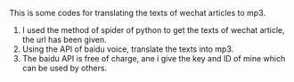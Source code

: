 This is some codes for translating the texts of wechat articles to mp3.

1.  I used the method of spider of python to get the texts of wechat article, the url has been given.
2. Using the API of baidu voice, translate the texts into mp3.
3. The baidu API is free of charge, ane i give the key and ID of mine which can be used by others.
